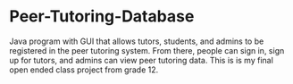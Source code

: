 # Peer-Tutoring-Database
Java program with GUI that allows tutors, students, and admins to be registered in the peer tutoring system. From there, people can sign in, sign up for tutors, and admins can view peer tutoring data. This is is my final open ended class project from grade 12. 
